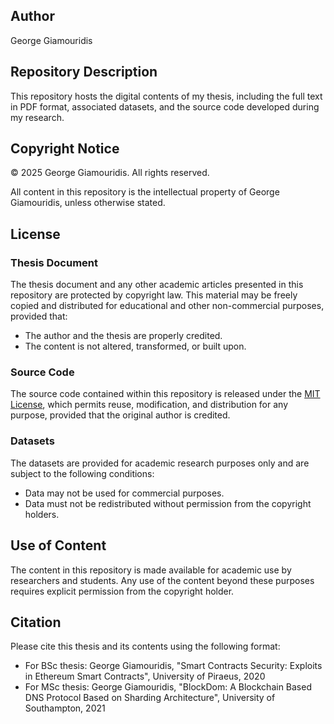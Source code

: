 ## Author
George Giamouridis

## Repository Description
This repository hosts the digital contents of my thesis, including the full text in PDF format, associated datasets, and the source code developed during my research.

## Copyright Notice
© 2025 George Giamouridis. All rights reserved.

All content in this repository is the intellectual property of George Giamouridis, unless otherwise stated.

## License
### Thesis Document
The thesis document and any other academic articles presented in this repository are protected by copyright law. This material may be freely copied and distributed for educational and other non-commercial purposes, provided that:

- The author and the thesis are properly credited.
- The content is not altered, transformed, or built upon.

### Source Code
The source code contained within this repository is released under the [MIT License](https://opensource.org/licenses/MIT), which permits reuse, modification, and distribution for any purpose, provided that the original author is credited.

### Datasets
The datasets are provided for academic research purposes only and are subject to the following conditions:

- Data may not be used for commercial purposes.
- Data must not be redistributed without permission from the copyright holders.

## Use of Content
The content in this repository is made available for academic use by researchers and students. Any use of the content beyond these purposes requires explicit permission from the copyright holder.

## Citation
Please cite this thesis and its contents using the following format:

- For BSc thesis: George Giamouridis, "Smart Contracts Security: Exploits in Ethereum Smart Contracts", University of Piraeus, 2020
- For MSc thesis: George Giamouridis, "BlockDom: A Blockchain Based DNS Protocol Based on Sharding Architecture", University of Southampton, 2021

